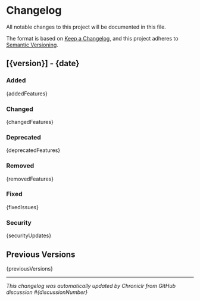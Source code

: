 # Changelog

All notable changes to this project will be documented in this file.

The format is based on [Keep a Changelog](https://keepachangelog.com/en/1.0.0/),
and this project adheres to [Semantic Versioning](https://semver.org/spec/v2.0.0.html).

## [{version}] - {date}

### Added
{addedFeatures}

### Changed
{changedFeatures}

### Deprecated
{deprecatedFeatures}

### Removed
{removedFeatures}

### Fixed
{fixedIssues}

### Security
{securityUpdates}

## Previous Versions

{previousVersions}

---
*This changelog was automatically updated by Chroniclr from GitHub discussion #{discussionNumber}*